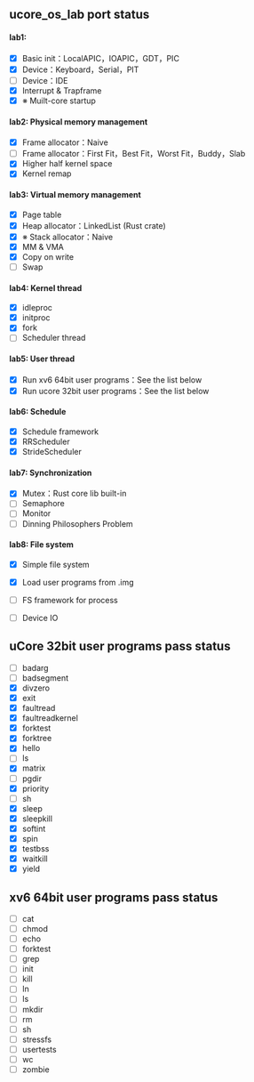 ## ucore_os_lab port status
#### lab1: 

- [x] Basic init：LocalAPIC，IOAPIC，GDT，PIC
- [x] Device：Keyboard，Serial，PIT
- [ ] Device：IDE
- [x] Interrupt & Trapframe
- [x] ※ Muilt-core startup

#### lab2: Physical memory management

- [x] Frame allocator：Naive
- [ ] Frame allocator：First Fit，Best Fit，Worst Fit，Buddy，Slab
- [x] Higher half kernel space
- [x] Kernel remap

#### lab3: Virtual memory management

- [x] Page table
- [x] Heap allocator：LinkedList (Rust crate)
- [x] ※ Stack allocator：Naive
- [x] MM & VMA
- [x] Copy on write
- [ ] Swap

#### lab4: Kernel thread

- [x] idleproc
- [x] initproc
- [x] fork
- [ ] Scheduler thread

#### lab5: User thread

- [x] Run xv6 64bit user programs：See the list below
- [x] Run ucore 32bit user programs：See the list below

#### lab6: Schedule

- [x] Schedule framework
- [x] RRScheduler
- [x] StrideScheduler

#### lab7: Synchronization 

- [x] Mutex：Rust core lib built-in
- [ ] Semaphore
- [ ] Monitor
- [ ] Dinning Philosophers Problem

#### lab8: File system

- [x] Simple file system
- [x] Load user programs from .img
- [ ] FS framework for process
- [ ] Device IO


## uCore 32bit user programs pass status
- [ ] badarg
- [ ] badsegment
- [x] divzero
- [x] exit
- [x] faultread
- [x] faultreadkernel
- [x] forktest
- [x] forktree
- [x] hello
- [ ] ls
- [x] matrix
- [ ] pgdir
- [x] priority
- [ ] sh
- [x] sleep
- [x] sleepkill
- [x] softint
- [x] spin
- [x] testbss
- [x] waitkill
- [x] yield

## xv6 64bit user programs pass status
- [ ] cat
- [ ] chmod
- [ ] echo
- [ ] forktest
- [ ] grep
- [ ] init
- [ ] kill
- [ ] ln
- [ ] ls
- [ ] mkdir
- [ ] rm
- [ ] sh
- [ ] stressfs
- [ ] usertests
- [ ] wc
- [ ] zombie
